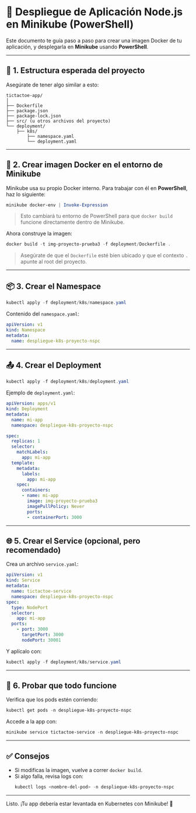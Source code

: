 
# 🚀 Despliegue de Aplicación Node.js en Minikube (PowerShell)

Este documento te guía paso a paso para crear una imagen Docker de tu aplicación, y desplegarla en **Minikube** usando **PowerShell**.

---

## 📁 1. Estructura esperada del proyecto

Asegúrate de tener algo similar a esto:

```
tictactoe-app/
│
├── Dockerfile
├── package.json
├── package-lock.json
├── src/ (u otros archivos del proyecto)
└── deployment/
    ├── k8s/
        ├── namespace.yaml
        └── deployment.yaml
```

---

## 🐳 2. Crear imagen Docker en el entorno de Minikube

Minikube usa su propio Docker interno. Para trabajar con él en **PowerShell**, haz lo siguiente:

```powershell
minikube docker-env | Invoke-Expression
```

> Esto cambiará tu entorno de PowerShell para que `docker build` funcione directamente dentro de Minikube.

Ahora construye la imagen:

```powershell
docker build -t img-proyecto-prueba3 -f deployment/Dockerfile .
```

> Asegúrate de que el `Dockerfile` esté bien ubicado y que el contexto `.` apunte al root del proyecto.

---

## 📦 3. Crear el Namespace

```powershell
kubectl apply -f deployment/k8s/namespace.yaml
```

Contenido del `namespace.yaml`:

```yaml
apiVersion: v1
kind: Namespace
metadata:
  name: despliegue-k8s-proyecto-nspc
```

---

## 📤 4. Crear el Deployment

```powershell
kubectl apply -f deployment/k8s/deployment.yaml
```

Ejemplo de `deployment.yaml`:

```yaml
apiVersion: apps/v1
kind: Deployment
metadata:
  name: mi-app
  namespace: despliegue-k8s-proyecto-nspc

spec:
  replicas: 1
  selector:
    matchLabels:
      app: mi-app
  template:
    metadata:
      labels:
        app: mi-app
    spec:
      containers:
      - name: mi-app
        image: img-proyecto-prueba3
        imagePullPolicy: Never
        ports:
        - containerPort: 3000
```

---

## 🌐 5. Crear el Service (opcional, pero recomendado)

Crea un archivo `service.yaml`:

```yaml
apiVersion: v1
kind: Service
metadata:
  name: tictactoe-service
  namespace: despliegue-k8s-proyecto-nspc
spec:
  type: NodePort
  selector:
    app: mi-app
  ports:
    - port: 3000
      targetPort: 3000
      nodePort: 30001
```

Y aplícalo con:

```powershell
kubectl apply -f deployment/k8s/service.yaml
```

---

## 🧪 6. Probar que todo funcione

Verifica que los pods estén corriendo:

```powershell
kubectl get pods -n despliegue-k8s-proyecto-nspc
```

Accede a la app con:

```powershell
minikube service tictactoe-service -n despliegue-k8s-proyecto-nspc
```

---

## ✅ Consejos

- Si modificas la imagen, vuelve a correr `docker build`.
- Si algo falla, revisa logs con:
  ```powershell
  kubectl logs <nombre-del-pod> -n despliegue-k8s-proyecto-nspc
  ```

---

Listo. ¡Tu app debería estar levantada en Kubernetes con Minikube! 🚀
